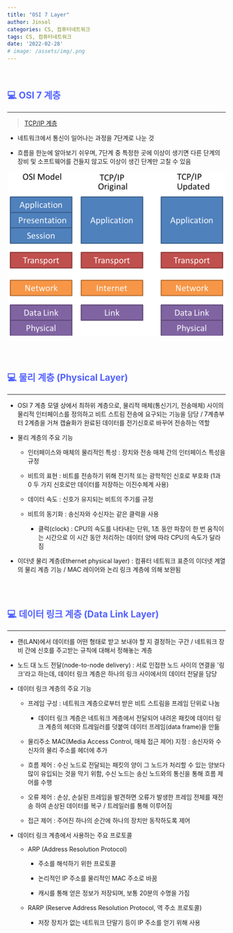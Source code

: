 ```yaml
---
title: "OSI 7 Layer"
author: Jinsol
categories: CS, 컴퓨터네트워크
tags: CS, 컴퓨터네트워크
date: '2022-02-28'
# image: /assets/img/.png
---
```


<br>

## <span style="color:#5463FF">**💻 OSI 7 계층**</span>
<hr>

> [TCP/IP 계층](https://losuif.github.io/2022/02/05/http01.html) 

- 네트워크에서 통신이 일어나는 과정을 7단계로 나눈 것

- 흐름을 한눈에 알아보기 쉬우며, 7단계 중 특정한 곳에 이상이 생기면 다른 단계의 장비 및 소프트웨어를 건들지 않고도 이상이 생긴 단계만 고칠 수 있음

![](/assets/img/http_osi_tcpip.png)

<br>
<br>

## <span style="color:#5463FF">**💻 물리 계층 (Physical Layer)**</span>
<hr>

- OSI 7 계층 모델 상에서 최하위 계층으로, 물리적 매체(통신기기, 전송매체) 사이의 물리적 인터페이스를 정의하고 비트 스트림 전송에 요구되는 기능을 담당 / 7계층부터 2계층을 거쳐 캡슐화가 완료된 데이터를 전기신호로 바꾸어 전송하는 역할

- 물리 계층의 주요 기능

    - 인터페이스와 매체의 물리적인 특성 : 장치와 전송 매체 간의 인터페이스 특성을 규정

    - 비트의 표현 : 비트를 전송하기 위해 전기적 또는 광학적인 신호로 부호화 (1과 0 두 가지 신호로만 데이터를 저장하는 이진수체계 사용)

    - 데이터 속도 : 신호가 유지되는 비트의 주기를 규정

    - 비트의 동기화 : 송신자와 수신자는 같은 클럭을 사용

        - 클럭(clock) : CPU의 속도를 나타내는 단위, 1초 동안 파장이 한 번 움직이는 시간으로 이 시간 동안 처리하는 데이터 양에 따라 CPU의 속도가 달라짐

- 이더넷 물리 계층(Ethernet physical layer) : 컴퓨터 네트워크 표준의 이더넷 계열의 물리 계층 기능 / MAC 레이어와 논리 링크 계층에 의해 보완됨

<br>
<br>

## <span style="color:#5463FF">**💻 데이터 링크 계층 (Data Link Layer)**</span>
<hr>

- 랜(LAN)에서 데이터를 어떤 형태로 받고 보내야 할 지 결정하는 구간 / 네트워크 장비 간에 신호를 주고받는 규칙에 대해서 정해놓는 계층

- 노드 대 노드 전달(node-to-node delivery) : 서로 인접한 노드 사이의 연결을 '링크'라고 하는데, 데이터 링크 계층은 하나의 링크 사이에서의 데이터 전달을 담당

- 데이터 링크 계층의 주요 기능

    - 프레임 구성 : 네트워크 계층으로부터 받은 비트 스트림을 프레임 단위로 나눔

        - 데이터 링크 계층은 네트워크 계층에서 전달되어 내려온 패킷에 데이터 링크 계층의 헤더와 트레일러를 덧붙여 데이터 프레임(data frame)을 만듦

    - 물리주소 MAC(Media Access Control, 매체 접근 제어) 지정 : 송신자와 수신자의 물리 주소를 헤더에 추가

    - 흐름 제어 : 수신 노드로 전달되는 패킷의 양이 그 노드가 처리할 수 있는 양보다 많이 유입되는 것을 막기 위함, 수신 노드는 송신 노드와의 통신을 통해 흐름 제어를 수행

    - 오류 제어 : 손상, 손실된 프레임을 발견하면 오류가 발생한 프레임 전체를 재전송 하여 손상된 데이터를 복구 / 트레일러를 통해 이루어짐

    - 접근 제어 : 주어진 하나의 순간에 하나의 장치만 동작하도록 제어

- 데이터 링크 계층에서 사용하는 주요 프로토콜

    - ARP (Address Resolution Protocol)

        - 주소를 해석하기 위한 프로토콜

        - 논리적인 IP 주소를 물리적인 MAC 주소로 바꿈

        - 캐시를 통해 얻은 정보가 저장되며, 보통 20분의 수명을 가짐

    - RARP (Reserve Address Resolution Protocol, 역 주소 프로토콜)

        - 저장 장치가 없는 네트워크 단말기 등이 IP 주소를 얻기 위해 사용
